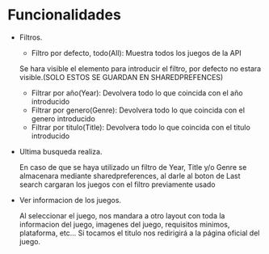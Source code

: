# Funcionalidades
- Filtros.

  - Filtro por defecto, todo(All): Muestra todos los juegos de la API

  Se hara visible el elemento para introducir el filtro, por defecto no estara visible.(SOLO ESTOS SE GUARDAN EN SHAREDPREFENCES)
  - Filtrar por año(Year):  Devolvera todo lo que coincida con el año introducido
  - Filtrar por genero(Genre): Devolvera todo lo que coincida con el genero introducido
  - Filtrar por titulo(Title): Devolvera todo lo que coincida con el titulo introducido
  
- Ultima busqueda realiza.

  En caso de que se haya utilizado un filtro de Year, Title y/o Genre se almacenara mediante sharedpreferences, al darle al boton de Last search cargaran los juegos con el filtro previamente usado
  
- Ver informacion de los juegos.
  
  Al seleccionar el juego, nos mandara a otro layout con toda la informacion del juego, imagenes del juego, requisitos minimos, plataforma, etc...
  Si tocamos el titulo nos redirigirá a la página oficial del juego.
